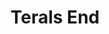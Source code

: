 ---
continent: Terals End
date created: Friday, December 8th 2023, 10:59:06 pm
date modified: Saturday, February 15th 2025, 12:14:35 am
eleventyNavigation:
  key: Terals End
  parent: Material Plane
herocolor0: 214
herocolor1: 207
herocolor2: 180
layout: base.njk
parentpath: "src/garden/\U0001F310Worldbuilding/Material Plane/Material Plane.md"
path: /garden/%F0%9F%8C%90Worldbuilding/Material%20Plane/Terals%20End/
plane: Material Plane
title: Terals End
type: Continent
---